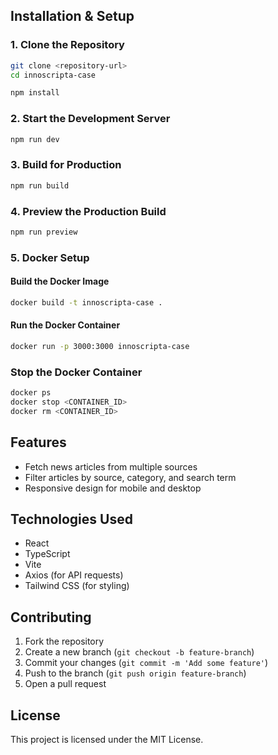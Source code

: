 ## Installation & Setup

### 1. Clone the Repository
```sh
git clone <repository-url>
cd innoscripta-case

npm install
```

### 2. Start the Development Server
```sh
npm run dev
```

### 3. Build for Production
```sh
npm run build
```

### 4. Preview the Production Build
```sh
npm run preview
```

### 5. Docker Setup

#### Build the Docker Image
```sh
docker build -t innoscripta-case .
```

#### Run the Docker Container
```sh
docker run -p 3000:3000 innoscripta-case
```

### Stop the Docker Container
```sh
docker ps
docker stop <CONTAINER_ID>
docker rm <CONTAINER_ID>
```

## Features

- Fetch news articles from multiple sources
- Filter articles by source, category, and search term
- Responsive design for mobile and desktop

## Technologies Used

- React
- TypeScript
- Vite
- Axios (for API requests)
- Tailwind CSS (for styling)

## Contributing

1. Fork the repository
2. Create a new branch (`git checkout -b feature-branch`)
3. Commit your changes (`git commit -m 'Add some feature'`)
4. Push to the branch (`git push origin feature-branch`)
5. Open a pull request

## License

This project is licensed under the MIT License.
